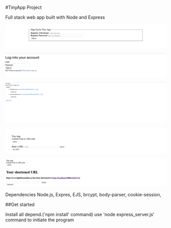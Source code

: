 #TinyApp Project

Full stack web app built with Node and Express


!["Screen Shot of register page"](https://github.com/dsamson3/tinyApp/blob/master/Docs/registration-page.png?raw=true)

!["Screen Shot of login page"](https://github.com/dsamson3/tinyApp/blob/master/Docs/Login.png?raw=true)

!["Screen Shot of Main Url Page"](https://github.com/dsamson3/tinyApp/blob/master/Docs/url-main-page.png?raw=true)

!["Screen Shot of Url Create Page"](https://github.com/dsamson3/tinyApp/blob/master/Docs/urls-create-page.png?raw=true)

!["Screen Shot of Url Edit Page"](https://github.com/dsamson3/tinyApp/blob/master/Docs/url-edit-page.png?raw=true)



Dependencies
Node.js,
Expres,
EJS,
brcypt,
body-parser,
cookie-session,



##Get started

Install all depend.('npm install' command)
use 'node express_server.js' command to initiate the program